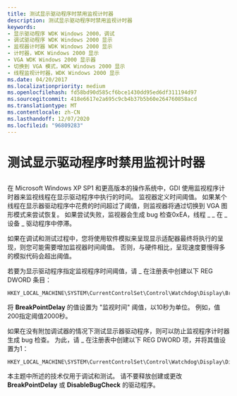 ```yaml
---
title: 测试显示驱动程序时禁用监视计时器
description: 测试显示驱动程序时禁用监视计时器
keywords:
- 显示驱动程序 WDK Windows 2000，调试
- 调试驱动程序 WDK Windows 2000 显示
- 监视器计时器 WDK Windows 2000 显示
- 计时器，WDK Windows 2000 显示
- VGA WDK Windows 2000 显示器
- 切换到 VGA 模式，WDK Windows 2000 显示
- 线程监视计时器，WDK Windows 2000 显示
ms.date: 04/20/2017
ms.localizationpriority: medium
ms.openlocfilehash: fd58bd90d585cf6bce1430dd95ed6df311194d97
ms.sourcegitcommit: 418e6617e2a695c9cb4b37b5b60e264760858acd
ms.translationtype: MT
ms.contentlocale: zh-CN
ms.lasthandoff: 12/07/2020
ms.locfileid: "96809283"
---
```

# <a name="disabling-the-watchdog-timer-while-testing-display-drivers"></a>测试显示驱动程序时禁用监视计时器


## <span id="ddk_disabling_the_watchdog_timer_while_testing_display_drivers_gg"></span><span id="DDK_DISABLING_THE_WATCHDOG_TIMER_WHILE_TESTING_DISPLAY_DRIVERS_GG"></span>


在 Microsoft Windows XP SP1 和更高版本的操作系统中，GDI 使用监视程序计时器来监视线程在显示驱动程序中执行的时间。 监视器定义时间阈值。 如果某个线程在显示器驱动程序中花费的时间超过了阈值，则监视器将通过切换到 VGA 图形模式来尝试恢复。 如果尝试失败，监视器会生成 bug 检查0xEA，线程 \_ \_ 在 \_ 设备 \_ 驱动程序中停滞。

如果在调试和测试过程中，您将使用软件模拟来呈现显示适配器最终将执行的呈现，则您可能需要增加监视器时间阈值。 否则，与硬件相比，呈现速度要慢得多的模拟代码会超出阈值。

若要为显示驱动程序指定监视程序时间阈值，请 \_ 在注册表中创建以下 REG DWORD 条目：

```registry
HKEY_LOCAL_MACHINE\SYSTEM\CurrentControlSet\Control\Watchdog\Display\BreakPointDelay
```

将 **BreakPointDelay** 的值设置为 "监视时间" 阈值，以10秒为单位。 例如，值200指定阈值2000秒。

如果在没有附加调试器的情况下测试显示器驱动程序，则可以防止监视程序计时器生成 bug 检查。 为此，请 \_ 在注册表中创建以下 REG DWORD 项，并将其值设置为1：

```registry
HKEY_LOCAL_MACHINE\SYSTEM\CurrentControlSet\Control\Watchdog\Display\DisableBugCheck
```

本主题中所述的技术仅用于调试和测试。 请不要释放创建或更改 **BreakPointDelay** 或 **DisableBugCheck** 的驱动程序。

 

 





